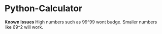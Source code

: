 # Python-Calculator
**Known Issues**
High numbers such as 99^99 wont budge.
Smaller numbers like 69^2 will work.

